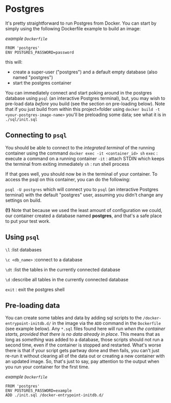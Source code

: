 # Postgres

It's pretty straightforward to run Postgres from Docker.
You can start by simply using the following Dockerfile example to build an image:

_example `Dockerfile`_

```
FROM 'postgres'
ENV POSTGRES_PASSWORD=password
```

this will:

- create a super-user ("postgres") and a default empty database (also named "postgres")
- start the postgres container

You can immediately connect and start poking around in the postgres database using `psql` (an interactive Postgres terminal), but, you may wish to pre-load data _before_ you build (see the section on pre-loading below).
Note that if you just build from within this project+folder using `docker build -t <your-postgres-image-name>` you'll be preloading some data; see what it is in `./sql/init.sql`

## Connecting to `psql`

You should be able to connect to the _integrated terminal_ of the running container using the command `docker exec -it <container_id> sh`
`exec`
: execute a command on a running container
`-it`
: attach STDIN which keeps the terminal from exiting immediately
`sh`
: run shell process

If that goes well, you should now be in the terminal of your container. To access the psql on this container, you can do the following:

`psql -U postgres` which will connect you to `psql` (an interactive Postgres terminal) with the default "postgres" user, assuming you didn't change any settings on build.

**(!)** Note that because we used the least amount of configuration we could, our container created a database named **postgres**, and that's a safe place to put your test work.

## Using `psql`

`\l`
:list databases

`\c <db_name>`
:connect to a database

`\dt`
:list the tables in the currently connected database

`\d`
:describe all tables in the currently connected database

`exit`
: exit the postgres shell

## Pre-loading data

You can create some tables and data by adding sql scripts to the `/docker-entrypoint-initdb.d/` in the image via the `ADD` command in the `Dockerfile` (see example below).
Any `*.sql` files found here will run _when the container starts, provided that there is no data already in place_.
This means that as long as _something_ was added to a database, those scripts should not run a second time, even if the container is stopped and restarted.
What's worse there is that if your script gets partway done and then fails, you can't just re-run it without clearing all of the data out or creating a new container with an updated image.
So, that's just to say, pay attention to the output when you run your container for the first time.

_example `Dockerfile`_

```
FROM 'postgres'
ENV POSTGRES_PASSWORD=example
ADD ./init.sql /docker-entrypoint-initdb.d/
```
